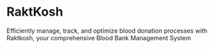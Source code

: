 # RaktKosh
Efficiently manage, track, and optimize blood donation processes with Raktkosh, your comprehensive Blood Bank Management System
